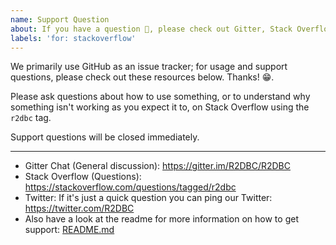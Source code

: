 ```yaml
---
name: Support Question
about: If you have a question 💬, please check out Gitter, Stack Overflow, or post it to the mailing list! Do not post them here.
labels: 'for: stackoverflow'
---
```


We primarily use GitHub as an issue tracker; for usage and support questions, please check out these resources below. Thanks! 😁.

Please ask questions about how to use something, or to understand why something isn't working as you expect it to, on Stack Overflow using the `r2dbc` tag.

Support questions will be closed immediately.

---

* Gitter Chat (General discussion): https://gitter.im/R2DBC/R2DBC
* Stack Overflow (Questions): https://stackoverflow.com/questions/tagged/r2dbc
* Twitter: If it's just a quick question you can ping our Twitter: https://twitter.com/R2DBC
* Also have a look at the readme for more information on how to get support: [README.md](../#readme)
